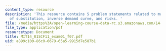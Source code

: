 ```yaml
---
content_type: resource
description: 'This resource contains 5 problem statements related to marginal rates
  of substitution, inverse demand curve, and risks. '
file: /media/https%3A/open-learning-course-data-rc.s3.amazonaws.com/14-01sc-principles-of-microeconomics-fall-2011/a899c18986c0667965a59915d7e587b1_MIT14_01SCF11_exam01_f07.pdf
file_type: application/pdf
resourcetype: Document
title: MIT14_01SCF11_exam01_f07.pdf
uid: a899c189-86c0-6679-65a5-9915d7e587b1
---
```

